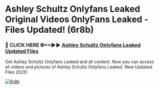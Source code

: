 # Ashley Schultz Onlyfans Leaked Original Videos 0nlyFans Leaked - Files Updated! (6r8b)

<h3>🔴 CLICK HERE 🌐==►► <a href="https://tinyurl.com/brd5kh86" rel="nofollow">Ashley Schultz Onlyfans Leaked Updated Files</a></h3>

Get Ashley Schultz Onlyfans Leaked and all content. Now you can access all videos and pictures of Ashley Schultz Onlyfans Leaked. New Updated Files 2025!

[![6r8b](https://i.imgur.com/K7sEzmb.gif)](https://tinyurl.com/brd5kh86)
